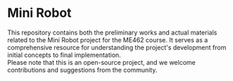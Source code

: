 # Mini Robot
<p>This repository contains both the preliminary works and actual materials related to the Mini Robot project for the ME462 course. It serves as a comprehensive resource for understanding the project's development from initial concepts to final implementation.
<br>Please note that this is an open-source project, and we welcome contributions and suggestions from the community.</p>

